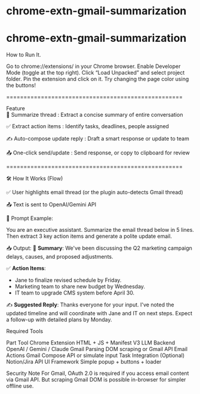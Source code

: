 # chrome-extn-gmail-summarization

chrome-extn-gmail-summarization
===================================================

How to Run It.

Go to chrome://extensions/ in your Chrome browser.
Enable Developer Mode (toggle at the top right).
Click “Load Unpacked” and select project folder.
Pin the extension and click on it.
Try changing the page color using the buttons!

===================================================

Feature   
🧠 Summarize thread : Extract a concise summary of entire conversation

✅ Extract action items : Identify tasks, deadlines, people assigned

✍️ Auto-compose update reply : Draft a smart response or update to team

📤 One-click send/update : Send response, or copy to clipboard for review

===================================================


🛠️ How It Works (Flow)

✅ User highlights email thread (or the plugin auto-detects Gmail thread)

📤 Text is sent to OpenAI/Gemini API

🤖 Prompt Example:

You are an executive assistant. Summarize the email thread below in 5 lines. Then extract 3 key action items and generate a polite update email.

📥 Output:
🔹 **Summary**: We've been discussing the Q2 marketing campaign delays, causes, and proposed adjustments.

✅ **Action Items**:

- Jane to finalize revised schedule by Friday.
- Marketing team to share new budget by Wednesday.
- IT team to upgrade CMS system before April 30.


✍️ **Suggested Reply**:
Thanks everyone for your input. I've noted the updated timeline and will coordinate with Jane and IT on next steps. Expect a follow-up with detailed plans by Monday.

Required Tools

Part	Tool
Chrome Extension	HTML + JS + Manifest V3
LLM Backend	OpenAI / Gemini / Claude
Gmail Parsing	DOM scraping or Gmail API
Email Actions	Gmail Compose API or simulate input
Task Integration	(Optional) Notion/Jira API
UI Framework	Simple popup + buttons + loader

 Security Note
For Gmail, OAuth 2.0 is required if you access email content via Gmail API.
But scraping Gmail DOM is possible in-browser for simpler offline use.

